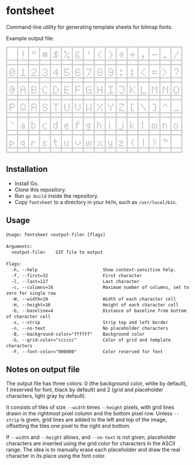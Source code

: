 # fontsheet

Command-line utility for generating template sheets for bitmap fonts.

Example output file:

![Example font sheet](/images/example_x3.gif)

## Installation

* Install Go.
* Clone this repository.
* Run `go build` inside the repository.
* Copy `fontsheet` to a directory in your `PATH`, such as `/usr/local/bin`.

## Usage

```
Usage: fontsheet <output-file> [flags]

Arguments:
  <output-file>    GIF file to output

Flags:
  -h, --help                         Show context-sensitive help.
  -f, --first=32                     First character
  -l, --last=127                     Last character
  -c, --columns=16                   Maximum number of columns, set to zero for single row
  -W, --width=10                     Width of each character cell
  -H, --height=16                    Height of each character cell
  -b, --baseline=4                   Distance of baseline from bottom of character cell
  -s, --strip                        Strip top and left border
  -n, --no-text                      No placeholder characters
  -B, --background-color="ffffff"    Background color
  -G, --grid-color="cccccc"          Color of grid and template characters
  -F, --font-color="000000"          Color reserved for font
```

## Notes on output file

The output file has three colors: 0 (the background color, white by default), 1 (reserved for font, black by default) and 2 (grid and placeholder characters, light gray by default).

It consists of tiles of size `--width` times `--height` pixels, with grid lines drawn in the rightmost pixel column and the bottom pixel row. Unless `--strip` is given, grid lines are added to the left and top of the image, offsetting the tiles one pixel to the right and bottom.

If `--width` and `--height` allows, and `--no-text` is not given, placeholder characters are inserted using the grid color for characters in the ASCII range. The idea is to manually erase each placeholder and draw the real character in its place using the font color.
